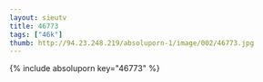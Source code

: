 ```yaml
--- 
layout: sieutv
title: 46773
tags: ["46k"]
thumb: http://94.23.248.219/absoluporn-1/image/002/46773.jpg
---
```

{% include absoluporn key="46773" %} 

